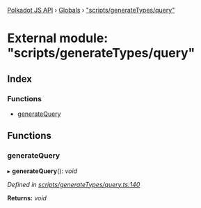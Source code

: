 [Polkadot JS API](../README.md) › [Globals](../globals.md) › ["scripts/generateTypes/query"](_scripts_generatetypes_query_.md)

# External module: "scripts/generateTypes/query"

## Index

### Functions

* [generateQuery](_scripts_generatetypes_query_.md#generatequery)

## Functions

###  generateQuery

▸ **generateQuery**(): *void*

*Defined in [scripts/generateTypes/query.ts:140](https://github.com/polkadot-js/api/blob/db59fbff25/packages/types/src/scripts/generateTypes/query.ts#L140)*

**Returns:** *void*
